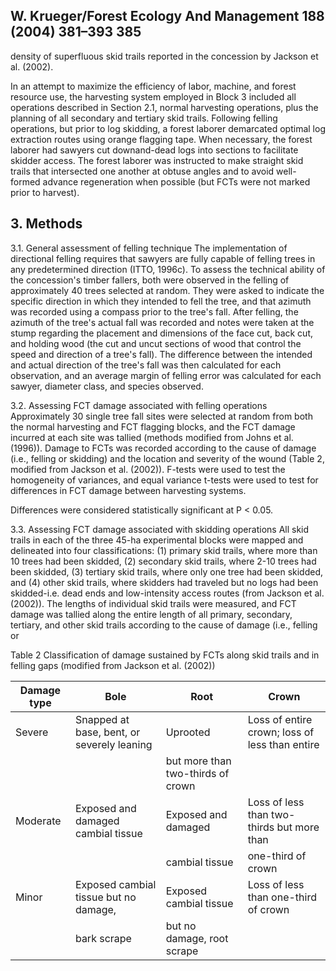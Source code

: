 
## W. Krueger/Forest Ecology And Management 188 (2004) 381–393 385

density of superfluous skid trails reported in the concession by Jackson et al. (2002).

In an attempt to maximize the efficiency of labor, machine, and forest resource use, the harvesting system employed in Block 3 included all operations described in Section 2.1, normal harvesting operations, plus the planning of all secondary and tertiary skid trails. Following felling operations, but prior to log skidding, a forest laborer demarcated optimal log extraction routes using orange flagging tape. When necessary, the forest laborer had sawyers cut downand-dead logs into sections to facilitate skidder access. The forest laborer was instructed to make straight skid trails that intersected one another at obtuse angles and to avoid well-formed advance regeneration when possible (but FCTs were not marked prior to harvest).

## 3. Methods

3.1. General assessment of felling technique The implementation of directional felling requires that sawyers are fully capable of felling trees in any predetermined direction (ITTO, 1996c). To assess the technical ability of the concession's timber fallers, both were observed in the felling of approximately 40 trees selected at random. They were asked to indicate the specific direction in which they intended to fell the tree, and that azimuth was recorded using a compass prior to the tree's fall. After felling, the azimuth of the tree's actual fall was recorded and notes were taken at the stump regarding the placement and dimensions of the face cut, back cut, and holding wood (the cut and uncut sections of wood that control the speed and direction of a tree's fall). The difference between the intended and actual direction of the tree's fall was then calculated for each observation, and an average margin of felling error was calculated for each sawyer, diameter class, and species observed.

3.2. Assessing FCT damage associated with felling operations Approximately 30 single tree fall sites were selected at random from both the normal harvesting and FCT flagging blocks, and the FCT damage incurred at each site was tallied (methods modified from Johns et al. (1996)). Damage to FCTs was recorded according to the cause of damage (i.e., felling or skidding) and the location and severity of the wound (Table 2, modified from Jackson et al. (2002)). F-tests were used to test the homogeneity of variances, and equal variance t-tests were used to test for differences in FCT damage between harvesting systems.

Differences were considered statistically significant at P < 0.05.

3.3. Assessing FCT damage associated with skidding operations All skid trails in each of the three 45-ha experimental blocks were mapped and delineated into four classifications: (1) primary skid trails, where more than 10 trees had been skidded, (2) secondary skid trails, where 2-10 trees had been skidded, (3) tertiary skid trails, where only one tree had been skidded, and
(4) other skid trails, where skidders had traveled but no logs had been skidded-i.e. dead ends and low-intensity access routes (from Jackson et al. (2002)). The lengths of individual skid trails were measured, and FCT damage was tallied along the entire length of all primary, secondary, tertiary, and other skid trails according to the cause of damage (i.e., felling or

Table 2 Classification of damage sustained by FCTs along skid trails and in felling gaps (modified from Jackson et al. (2002))

| Damage type   | Bole                                       | Root                              | Crown                                          |
|---------------|--------------------------------------------|-----------------------------------|------------------------------------------------|
| Severe        | Snapped at base, bent, or severely leaning | Uprooted                          | Loss of entire crown; loss of less than entire |
|               |                                            | but more than two-thirds of crown |                                                |
| Moderate      | Exposed and damaged cambial tissue         | Exposed and damaged               | Loss of less than two-thirds but more than     |
|               |                                            | cambial tissue                    | one-third of crown                             |
| Minor         | Exposed cambial tissue but no damage,      | Exposed cambial tissue            | Loss of less than one-third of crown           |
|               | bark scrape                                | but no damage, root scrape        |                                                |
